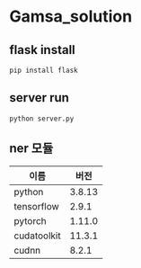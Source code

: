 # Gamsa_solution

## flask install
```
pip install flask
```

## server run
```
python server.py
```

## ner 모듈
|이름|버전|
|------|---|
|python|3.8.13|
|tensorflow|2.9.1|
|pytorch|1.11.0|
|cudatoolkit|11.3.1|
|cudnn|8.2.1|
